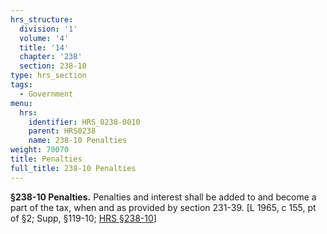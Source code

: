 ```yaml
---
hrs_structure:
  division: '1'
  volume: '4'
  title: '14'
  chapter: '238'
  section: 238-10
type: hrs_section
tags:
  - Government
menu:
  hrs:
    identifier: HRS_0238-0010
    parent: HRS0238
    name: 238-10 Penalties
weight: 70070
title: Penalties
full_title: 238-10 Penalties
---
```

**§238-10 Penalties.** Penalties and interest shall be added to and become a part of the tax, when and as provided by section 231-39\. [L 1965, c 155, pt of §2; Supp, §119-10; [HRS §238-10](/title-14/chapter-238/section-238-10/)]